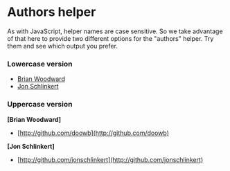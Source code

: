 # Authors helper

As with JavaScript, helper names are case sensitive. So we take advantage of that here to provide two different options for the "authors" helper. Try them and see which output you prefer.

### Lowercase version
* [Brian Woodward](http://github.com/doowb)  
* [Jon Schlinkert](http://github.com/jonschlinkert)  


### Uppercase version

**[Brian Woodward]**
  
+ [http://github.com/doowb](http://github.com/doowb)  

**[Jon Schlinkert]**
  
+ [http://github.com/jonschlinkert](http://github.com/jonschlinkert)  

